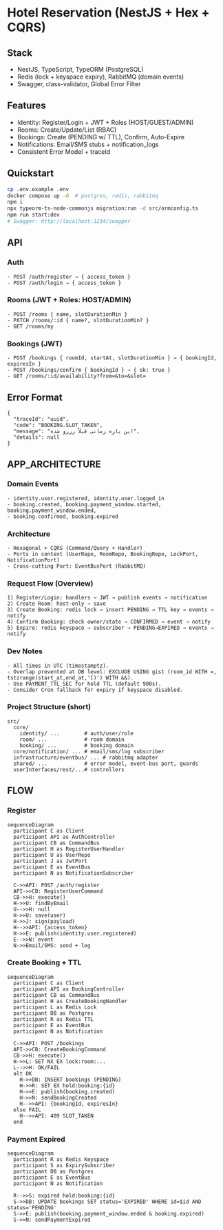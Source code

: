 # Hotel Reservation (NestJS + Hex + CQRS)

## Stack
- NestJS, TypeScript, TypeORM (PostgreSQL)
- Redis (lock + keyspace expiry), RabbitMQ (domain events)
- Swagger, class-validator, Global Error Filter

## Features
- Identity: Register/Login + JWT + Roles (HOST/GUEST/ADMIN)
- Rooms: Create/Update/List (RBAC)
- Bookings: Create (PENDING w/ TTL), Confirm, Auto-Expire
- Notifications: Email/SMS stubs + notification_logs
- Consistent Error Model + traceId

## Quickstart
```bash
cp .env.example .env
docker compose up -d  # postgres, redis, rabbitmq
npm i
npx typeorm-ts-node-commonjs migration:run -d src/ormconfig.ts
npm run start:dev
# Swagger: http://localhost:1234/swagger
```
## API
### Auth
```
- POST /auth/register → { access_token }
- POST /auth/login → { access_token }
```
### Rooms (JWT + Roles: HOST/ADMIN)
```
- POST /rooms { name, slotDurationMin }
- PATCH /rooms/:id { name?, slotDurationMin? }
- GET /rooms/my
```
### Bookings (JWT)
```
- POST /bookings { roomId, startAt, slotDurationMin } → { bookingId, expiresIn }
- POST /bookings/confirm { bookingId } → { ok: true }
- GET /rooms/:id/availability?from=&to=&slot=
```
## Error Format
```
{
  "traceId": "uuid",
  "code": "BOOKING.SLOT_TAKEN",
  "message": "این بازه زمانی قبلاً رزرو شده",
  "details": null
}
```
## APP_ARCHITECTURE
### Domain Events
```
- identity.user.registered, identity.user.logged_in
- booking.created, booking.payment_window.started, booking.payment_window.ended,
- booking.confirmed, booking.expired
```
### Architecture
```
- Hexagonal + CQRS (Command/Query + Handler)
- Ports in context (UserRepo, RoomRepo, BookingRepo, LockPort, NotificationPort)
- Cross-cutting Port: EventBusPort (RabbitMQ)
```
### Request Flow (Overview)
```
1) Register/Login: handlers → JWT → publish events → notification
2) Create Room: host-only → save
3) Create Booking: redis lock → insert PENDING → TTL key → events → notify
4) Confirm Booking: check owner/state → CONFIRMED → event → notify
5) Expire: redis keyspace → subscriber → PENDING→EXPIRED → events → notify
```
### Dev Notes
```
- All times in UTC (timestamptz).
- Overlap prevented at DB level: EXCLUDE USING gist (room_id WITH =, tstzrange(start_at,end_at,'[)') WITH &&).
- Use PAYMENT_TTL_SEC for hold TTL (default 900s).
- Consider Cron fallback for expiry if keyspace disabled.
```
### Project Structure (short)
```
src/
  core/
    identity/ ...        # auth/user/role
    room/ ...            # room domain
    booking/ ...         # booking domain
  core/notification/ ... # email/sms/log subscriber
  infrastructure/eventbus/ ... # rabbitmq adapter
  shared/ ...            # error model, event-bus port, guards
  userInterfaces/rest/...# controllers
```
## FLOW
### Register
```
sequenceDiagram
  participant C as Client
  participant API as AuthController
  participant CB as CommandBus
  participant H as RegisterUserHandler
  participant U as UserRepo
  participant J as JwtPort
  participant E as EventBus
  participant N as NotificationSubscriber

  C->>API: POST /auth/register
  API->>CB: RegisterUserCommand
  CB->>H: execute()
  H->>U: findByEmail
  U-->>H: null
  H->>U: save(user)
  H->>J: sign(payload)
  H-->>API: {access_token}
  H->>E: publish(identity.user.registered)
  E-->>N: event
  N->>Email/SMS: send + log
```
### Create Booking + TTL
```
sequenceDiagram
  participant C as Client
  participant API as BookingController
  participant CB as CommandBus
  participant H as CreateBookingHandler
  participant L as Redis Lock
  participant DB as Postgres
  participant R as Redis TTL
  participant E as EventBus
  participant N as Notification

  C->>API: POST /bookings
  API->>CB: CreateBookingCommand
  CB->>H: execute()
  H->>L: SET NX EX lock:room:...
  L-->>H: OK/FAIL
  alt OK
    H->>DB: INSERT bookings (PENDING)
    H->>R: SET EX hold:booking:{id}
    H->>E: publish(booking.created)
    H->>N: sendBookingCreated
    H-->>API: {bookingId, expiresIn}
  else FAIL
    H-->>API: 409 SLOT_TAKEN
  end
```
### Payment Expired
```
sequenceDiagram
  participant R as Redis Keyspace
  participant S as ExpirySubscriber
  participant DB as Postgres
  participant E as EventBus
  participant N as Notification

  R-->>S: expired hold:booking:{id}
  S->>DB: UPDATE bookings SET status='EXPIRED' WHERE id=$id AND status='PENDING'
  S->>E: publish(booking.payment_window.ended & booking.expired)
  S->>N: sendPaymentExpired
```